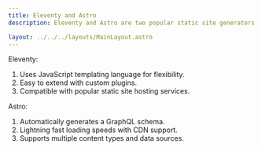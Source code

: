 ```yaml
---
title: Eleventy and Astro
description: Eleventy and Astro are two popular static site generators known for their simplicity and speed.

layout: ../../../layouts/MainLayout.astro
---
```


Eleventy:

1. Uses JavaScript templating language for flexibility.
2. Easy to extend with custom plugins.
3. Compatible with popular static site hosting services.

Astro:

1. Automatically generates a GraphQL schema.
2. Lightning fast loading speeds with CDN support.
3. Supports multiple content types and data sources.
